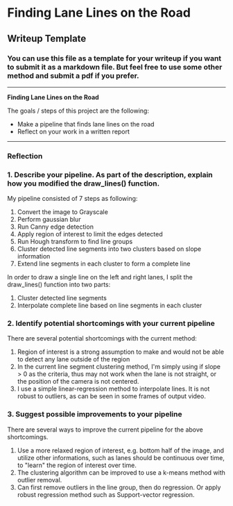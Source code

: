 # **Finding Lane Lines on the Road**

## Writeup Template

### You can use this file as a template for your writeup if you want to submit it as a markdown file. But feel free to use some other method and submit a pdf if you prefer.

---

**Finding Lane Lines on the Road**

The goals / steps of this project are the following:
* Make a pipeline that finds lane lines on the road
* Reflect on your work in a written report


[//]: # (Image References)

[image1]: ./examples/grayscale.jpg "Grayscale"

---

### Reflection

### 1. Describe your pipeline. As part of the description, explain how you modified the draw_lines() function.

My pipeline consisted of 7 steps as following:

1. Convert the image to Grayscale
2. Perform gaussian blur
3. Run Canny edge detection
4. Apply region of interest to limit the edges detected
5. Run Hough transform to find line groups
6. Cluster detected line segments into two clusters based on slope information
7. Extend line segments in each cluster to form a complete line

In order to draw a single line on the left and right lanes, I split the draw_lines()
function into two parts:
1. Cluster detected line segments
2. Interpolate complete line based on line segments in each cluster

### 2. Identify potential shortcomings with your current pipeline

There are several potential shortcomings with the current method:
1. Region of interest is a strong assumption to make and would not be able to
detect any lane outside of the region
2. In the current line segment clustering method, I'm simply using if slope > 0
as the criteria, thus may not work when the lane is not straight, or the position
of the camera is not centered.
3. I use a simple linear-regression method to interpolate lines. It is not robust
to outliers, as can be seen in some frames of output video.

### 3. Suggest possible improvements to your pipeline

There are several ways to improve the current pipeline for the above shortcomings.
1. Use a more relaxed region of interest, e.g. bottom half of the image, and utilize
other informations, such as lanes should be continuous over time, to "learn" the
region of interest over time.
2. The clustering algorithm can be improved to use a k-means method with outlier
removal.
3. Can first remove outliers in the line group, then do regression. Or apply
robust regression method such as Support-vector regression.

